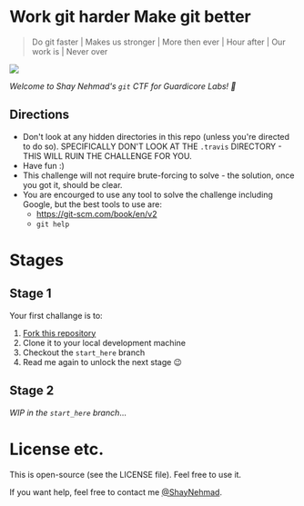 # Work git harder Make git better

> Do git faster | Makes us stronger | More then ever | Hour after | Our work is | Never over

![](https://media.giphy.com/media/mvRt9fiKKz7Ve/giphy.gif)

_Welcome to Shay Nehmad's `git` CTF for Guardicore Labs! 🚩_

## Directions

* Don't look at any hidden directories in this repo (unless you're directed to do so). SPECIFICALLY DON'T LOOK AT THE `.travis` DIRECTORY - THIS WILL RUIN THE CHALLENGE FOR YOU. 
* Have fun :)
* This challenge will not require brute-forcing to solve - the solution, once you got it, should be clear. 
* You are encourged to use any tool to solve the challenge including Google, but the best tools to use are: 
  * https://git-scm.com/book/en/v2
  * `git help`

# Stages

## Stage 1

Your first challange is to:
1. [Fork this repository](https://help.github.com/en/github/getting-started-with-github/fork-a-repo)
2. Clone it to your local development machine
3. Checkout the `start_here` branch 
4. Read me again to unlock the next stage 😉

## Stage 2

_WIP in the `start_here` branch_...

# License etc.
This is open-source (see the LICENSE file). Feel free to use it.

If you want help, feel free to contact me [@ShayNehmad](https://twitter.com/ShayNehmad).
